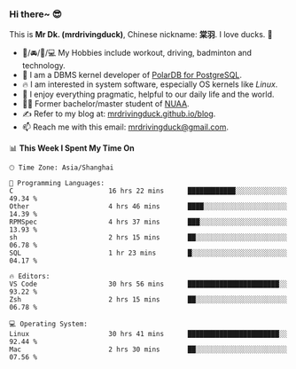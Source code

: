 ### Hi there~ 😎

This is **Mr Dk. (mrdrivingduck)**, Chinese nickname: **棠羽**. I love ducks. 🦆

- 💪/🚘/🏸/💻 My Hobbies include workout, driving, badminton and technology.
- 🍊 I am a DBMS kernel developer of [PolarDB for PostgreSQL](https://github.com/ApsaraDB/PolarDB-for-PostgreSQL).
- 🔥 I am interested in system software, especially OS kernels like *Linux*.
- 🔧 I enjoy everything pragmatic, helpful to our daily life and the world.
- 👨‍🎓 Former bachelor/master student of [NUAA](https://en.wikipedia.org/wiki/Nanjing_University_of_Aeronautics_and_Astronautics).
- ✍ Refer to my blog at: [mrdrivingduck.github.io/blog](https://mrdrivingduck.github.io/blog/).
- 📫 Reach me with this email: [mrdrivingduck@gmail.com](mailto:mrdrivingduck@gmail.com).

<!--START_SECTION:waka-->
📊 **This Week I Spent My Time On** 

```text
🕑︎ Time Zone: Asia/Shanghai

💬 Programming Languages: 
C                        16 hrs 22 mins      ████████████░░░░░░░░░░░░░   49.34 % 
Other                    4 hrs 46 mins       ████░░░░░░░░░░░░░░░░░░░░░   14.39 % 
RPMSpec                  4 hrs 37 mins       ███░░░░░░░░░░░░░░░░░░░░░░   13.93 % 
sh                       2 hrs 15 mins       ██░░░░░░░░░░░░░░░░░░░░░░░   06.78 % 
SQL                      1 hr 23 mins        █░░░░░░░░░░░░░░░░░░░░░░░░   04.17 % 

🔥 Editors: 
VS Code                  30 hrs 56 mins      ███████████████████████░░   93.22 % 
Zsh                      2 hrs 15 mins       ██░░░░░░░░░░░░░░░░░░░░░░░   06.78 % 

💻 Operating System: 
Linux                    30 hrs 41 mins      ███████████████████████░░   92.44 % 
Mac                      2 hrs 30 mins       ██░░░░░░░░░░░░░░░░░░░░░░░   07.56 % 
```


<!--END_SECTION:waka-->

<!-- ![Mr Dk.'s GitHub Stats](https://github-readme-stats.vercel.app/api?username=mrdrivingduck&count_private&show_icons=true&theme=buefy) -->

<!-- ![Most Used Languages](https://github-readme-stats.vercel.app/api/top-langs/?username=mrdrivingduck&exclude_repo=mips32-CPU,snort-tcp-socket&theme=buefy&layout=compact&langs_count=10) -->


<!--
**mrdrivingduck/mrdrivingduck** is a ✨ _special_ ✨ repository because its `README.md` (this file) appears on your GitHub profile.

Here are some ideas to get you started:

- 🔭 I’m currently working on ...
- 🌱 I’m currently learning ...
- 👯 I’m looking to collaborate on ...
- 🤔 I’m looking for help with ...
- 💬 Ask me about ...
- 📫 How to reach me: ...
- 😄 Pronouns: ...
- ⚡ Fun fact: ...
-->
